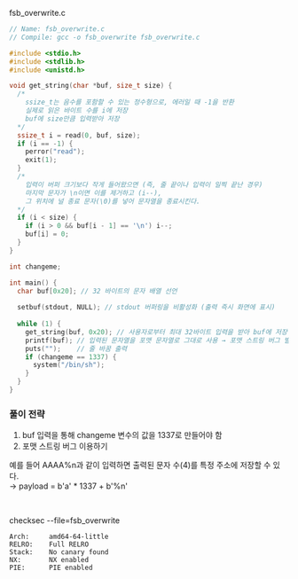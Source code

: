 fsb_overwrite.c
```c
// Name: fsb_overwrite.c
// Compile: gcc -o fsb_overwrite fsb_overwrite.c

#include <stdio.h>
#include <stdlib.h>
#include <unistd.h>

void get_string(char *buf, size_t size) {
  /*
    ssize_t는 음수를 포함할 수 있는 정수형으로, 에러일 때 -1을 반환
    실제로 읽은 바이트 수를 i에 저장
    buf에 size만큼 입력받아 저장
  */
  ssize_t i = read(0, buf, size); 
  if (i == -1) {
    perror("read");
    exit(1);
  }
  /*
    입력이 버퍼 크기보다 작게 들어왔으면 (즉, 줄 끝이나 입력이 일찍 끝난 경우)
    마지막 문자가 \n이면 이를 제거하고 (i--),
    그 위치에 널 종료 문자(\0)를 넣어 문자열을 종료시킨다.
  */
  if (i < size) {
    if (i > 0 && buf[i - 1] == '\n') i--;
    buf[i] = 0;
  }
}

int changeme;

int main() {
  char buf[0x20]; // 32 바이트의 문자 배열 선언
  
  setbuf(stdout, NULL); // stdout 버퍼링을 비활성화 (출력 즉시 화면에 표시)
  
  while (1) {
    get_string(buf, 0x20); // 사용자로부터 최대 32바이트 입력을 받아 buf에 저장
    printf(buf); // 입력된 문자열을 포맷 문자열로 그대로 사용 → 포맷 스트링 버그 발생
    puts("");    // 줄 바꿈 출력
    if (changeme == 1337) {
      system("/bin/sh");
    }
  }
}

```

### 풀이 전략  
1. buf 입력을 통해 changeme 변수의 값을 1337로 만들어야 함  
2. 포맷 스트링 버그 이용하기

예를 들어 AAAA%n과 같이 입력하면 출력된 문자 수(4)를 특정 주소에 저장할 수 있다.  
→ payload = b'a' * 1337 + b'%n'  

<br>

checksec --file=fsb_overwrite
```shell
Arch:     amd64-64-little
RELRO:    Full RELRO
Stack:    No canary found
NX:       NX enabled
PIE:      PIE enabled
```
